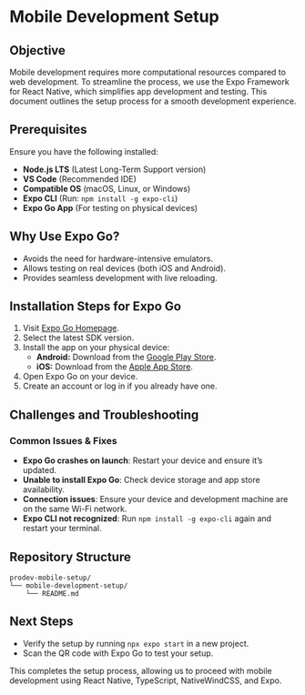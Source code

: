 # Mobile Development Setup

## Objective
Mobile development requires more computational resources compared to web development. To streamline the process, we use the Expo Framework for React Native, which simplifies app development and testing. This document outlines the setup process for a smooth development experience.

## Prerequisites
Ensure you have the following installed:
- **Node.js LTS** (Latest Long-Term Support version)
- **VS Code** (Recommended IDE)
- **Compatible OS** (macOS, Linux, or Windows)
- **Expo CLI** (Run: `npm install -g expo-cli`)
- **Expo Go App** (For testing on physical devices)

## Why Use Expo Go?
- Avoids the need for hardware-intensive emulators.
- Allows testing on real devices (both iOS and Android).
- Provides seamless development with live reloading.

## Installation Steps for Expo Go
1. Visit [Expo Go Homepage](https://expo.dev/go).
2. Select the latest SDK version.
3. Install the app on your physical device:
   - **Android:** Download from the [Google Play Store](https://play.google.com/store/apps/details?id=host.exp.exponent).
   - **iOS:** Download from the [Apple App Store](https://apps.apple.com/us/app/expo-go/id982107779).
4. Open Expo Go on your device.
5. Create an account or log in if you already have one.

## Challenges and Troubleshooting
### Common Issues & Fixes
- **Expo Go crashes on launch**: Restart your device and ensure it’s updated.
- **Unable to install Expo Go**: Check device storage and app store availability.
- **Connection issues**: Ensure your device and development machine are on the same Wi-Fi network.
- **Expo CLI not recognized**: Run `npm install -g expo-cli` again and restart your terminal.

## Repository Structure
```
prodev-mobile-setup/
└── mobile-development-setup/
    └── README.md
```

## Next Steps
- Verify the setup by running `npx expo start` in a new project.
- Scan the QR code with Expo Go to test your setup.

This completes the setup process, allowing us to proceed with mobile development using React Native, TypeScript, NativeWindCSS, and Expo.
